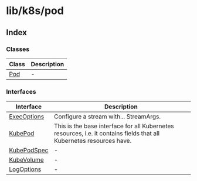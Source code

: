 # lib/k8s/pod

## Index

### Classes

| Class | Description |
| ------ | ------ |
| [Pod](classes/Pod.md) | - |

### Interfaces

| Interface | Description |
| ------ | ------ |
| [ExecOptions](interfaces/ExecOptions.md) | Configure a stream with... StreamArgs. |
| [KubePod](interfaces/KubePod.md) | This is the base interface for all Kubernetes resources, i.e. it contains fields that all Kubernetes resources have. |
| [KubePodSpec](interfaces/KubePodSpec.md) | - |
| [KubeVolume](interfaces/KubeVolume.md) | - |
| [LogOptions](interfaces/LogOptions.md) | - |
